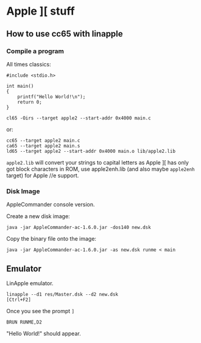# Apple ][ stuff

## How to use cc65 with linapple

### Compile a program
All times classics:
```
#include <stdio.h>

int main()
{
    printf("Hello World!\n");
    return 0;
}
```

```
cl65 -Oirs --target apple2 --start-addr 0x4000 main.c
```

or:
```
cc65 --target apple2 main.c
ca65 --target apple2 main.s
ld65 --target apple2 --start-addr 0x4000 main.o lib/apple2.lib
```

`apple2.lib` will convert your strings to capital letters as Apple ][ has only got block characters in ROM, use apple2enh.lib (and also maybe `apple2enh` target) for Apple //e support.

### Disk Image
AppleCommander console version.

Create a new disk image:
```
java -jar AppleCommander-ac-1.6.0.jar -dos140 new.dsk
```
Copy the binary file onto the image:
```
java -jar AppleCommander-ac-1.6.0.jar -as new.dsk runme < main
```

## Emulator
LinApple emulator.
```
linapple --d1 res/Master.dsk --d2 new.dsk
[Ctrl+F2]
```
Once you see the prompt `]`
```
BRUN RUNME,D2
```
"Hello World!" should appear.
